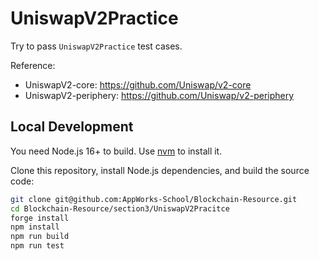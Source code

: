 # UniswapV2Practice
Try to pass `UniswapV2Practice` test cases.

Reference:
- UniswapV2-core: https://github.com/Uniswap/v2-core
- UniswapV2-periphery: https://github.com/Uniswap/v2-periphery


## Local Development
You need Node.js 16+ to build. Use [nvm](https://github.com/nvm-sh/nvm) to install it.

Clone this repository, install Node.js dependencies, and build the source code:

```bash
git clone git@github.com:AppWorks-School/Blockchain-Resource.git
cd Blockchain-Resource/section3/UniswapV2Pracitce
forge install
npm install
npm run build
npm run test
```

